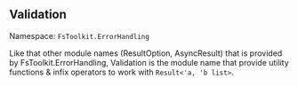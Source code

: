 ## Validation

Namespace: `FsToolkit.ErrorHandling`

Like that other module names (ResultOption, AsyncResult) that is provided by FsToolkit.ErrorHandling, Validation is the module name that provide utility functions & infix operators to work with `Result<'a, 'b list>`.